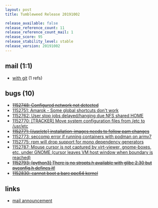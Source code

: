 ```yaml
---
layout: post
title: Tumbleweed Release 20191002

release_available: false
release_reference_count: 11
release_reference_count_mail: 1
release_score: 95
release_stability_level: stable
release_version: 20191002
---
```


## mail (1:1)

- [with git](https://lists.opensuse.org/opensuse-factory/2019-10/msg00032.html) (1 refs)

## bugs (10)

<!--more-->

- ~~[1152748: Configured network not detected](https://bugzilla.opensuse.org/show_bug.cgi?id=1152748)~~
- [1152751: Amarok - Some global shortcuts don't work](https://bugzilla.opensuse.org/show_bug.cgi?id=1152751)
- [1152762: User stop jobs delayed/hanging due NFS shared HOME](https://bugzilla.opensuse.org/show_bug.cgi?id=1152762)
- [1152770: \[TRACKER\] Move system configuration files from /etc  to /usr/etc](https://bugzilla.opensuse.org/show_bug.cgi?id=1152770)
- ~~[1152771: \[/usr/etc\] installation-images needs to follow pam changes](https://bugzilla.opensuse.org/show_bug.cgi?id=1152771)~~
- [1152773: seccomp error if running containers with podman on armv7](https://bugzilla.opensuse.org/show_bug.cgi?id=1152773)
- [1152775: rpm will drop support for mono dependency generators](https://bugzilla.opensuse.org/show_bug.cgi?id=1152775)
- [1152787: Mouse cursor is not captured by virt-viewer, gnome-boxes, etc. under GNOME (cursor leaves VM host window when boundary is reached)](https://bugzilla.opensuse.org/show_bug.cgi?id=1152787)
- ~~[1152793: \[python3\] There is no stropts.h available with glibc 2.30 but pyconfig.h defines it!](https://bugzilla.opensuse.org/show_bug.cgi?id=1152793)~~
- ~~[1152830: cannot boot a bare ppc64 kernel](https://bugzilla.opensuse.org/show_bug.cgi?id=1152830)~~



## links

- [mail announcement](https://lists.opensuse.org/opensuse-factory/2019-10/msg00026.html)

